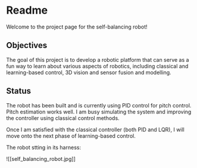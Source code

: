 # Readme

Welcome to the project page for the self-balancing robot!

## Objectives

The goal of this project is to develop a robotic platform that can serve as a fun way to learn about various aspects of robotics, including classical and learning-based control, 3D vision and sensor fusion and modelling.

## Status

The robot has been built and is currently using PID control for pitch control. Pitch estimation works well. I am busy simulating the system and improving the controller using classical control methods.

Once I am satisfied with the classical controller (both PID and LQR), I will move onto the next phase of learning-based control.


The robot stting in its harness:

![[self_balancing_robot.jpg]]
